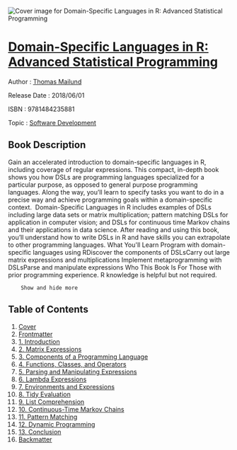 ![Cover image for Domain-Specific Languages in R: Advanced Statistical Programming](https://imgdetail.ebookreading.net/cover/cover/data/EB9781484235881.jpg)

[Domain-Specific Languages in R: Advanced Statistical Programming](https://ebookreading.net/view/book/Domain-Specific+Languages+in+R%3A+Advanced+Statistical+Programming-EB9781484235881_1.html "Domain-Specific Languages in R: Advanced Statistical Programming")
====================================================================================================================

Author : [Thomas Mailund](https://ebookreading.net/search/author/Thomas+Mailund)

Release Date : 2018/06/01

ISBN : 9781484235881

Topic : [Software Development](https://ebookreading.net/search/category/software-development)

Book Description
-----------------

 Gain an accelerated introduction to domain-specific languages in R, including coverage of regular expressions. This compact, in-depth book shows you how DSLs are programming languages specialized for a particular purpose, as opposed to general purpose programming languages. Along the way, you’ll learn to specify tasks you want to do in a precise way and achieve programming goals within a domain-specific context. 
Domain-Specific Languages in R includes examples of DSLs including large data sets or matrix multiplication; pattern matching DSLs for application in computer vision; and DSLs for continuous time Markov chains and their applications in data science. After reading and using this book, you’ll understand how to write DSLs in R and have skills you can extrapolate to other programming languages.
What You'll Learn
Program with domain-specific languages using RDiscover the components of DSLsCarry out large matrix expressions and multiplications Implement metaprogramming with DSLsParse and manipulate expressions Who This Book Is For
Those with prior programming experience. R knowledge is helpful but not required.  


        Show and hide more                
Table of Contents
-----------------

1. [Cover](https://ebookreading.net/view/book/Domain-Specific+Languages+in+R%3A+Advanced+Statistical+Programming-EB9781484235881_1.html)
1. [Frontmatter](https://ebookreading.net/view/book/Domain-Specific+Languages+in+R%3A+Advanced+Statistical+Programming-EB9781484235881_2.html)
1. [1. Introduction](https://ebookreading.net/view/book/Domain-Specific+Languages+in+R%3A+Advanced+Statistical+Programming-EB9781484235881_3.html)
1. [2. Matrix Expressions](https://ebookreading.net/view/book/Domain-Specific+Languages+in+R%3A+Advanced+Statistical+Programming-EB9781484235881_4.html)
1. [3. Components of a Programming Language](https://ebookreading.net/view/book/Domain-Specific+Languages+in+R%3A+Advanced+Statistical+Programming-EB9781484235881_5.html)
1. [4. Functions, Classes, and Operators](https://ebookreading.net/view/book/Domain-Specific+Languages+in+R%3A+Advanced+Statistical+Programming-EB9781484235881_6.html)
1. [5. Parsing and Manipulating Expressions](https://ebookreading.net/view/book/Domain-Specific+Languages+in+R%3A+Advanced+Statistical+Programming-EB9781484235881_7.html)
1. [6. Lambda Expressions](https://ebookreading.net/view/book/Domain-Specific+Languages+in+R%3A+Advanced+Statistical+Programming-EB9781484235881_8.html)
1. [7. Environments and Expressions](https://ebookreading.net/view/book/Domain-Specific+Languages+in+R%3A+Advanced+Statistical+Programming-EB9781484235881_9.html)
1. [8. Tidy Evaluation](https://ebookreading.net/view/book/Domain-Specific+Languages+in+R%3A+Advanced+Statistical+Programming-EB9781484235881_10.html)
1. [9. List Comprehension](https://ebookreading.net/view/book/Domain-Specific+Languages+in+R%3A+Advanced+Statistical+Programming-EB9781484235881_11.html)
1. [10. Continuous-Time Markov Chains](https://ebookreading.net/view/book/Domain-Specific+Languages+in+R%3A+Advanced+Statistical+Programming-EB9781484235881_12.html)
1. [11. Pattern Matching](https://ebookreading.net/view/book/Domain-Specific+Languages+in+R%3A+Advanced+Statistical+Programming-EB9781484235881_13.html)
1. [12. Dynamic Programming](https://ebookreading.net/view/book/Domain-Specific+Languages+in+R%3A+Advanced+Statistical+Programming-EB9781484235881_14.html)
1. [13. Conclusion](https://ebookreading.net/view/book/Domain-Specific+Languages+in+R%3A+Advanced+Statistical+Programming-EB9781484235881_15.html)
1. [Backmatter](https://ebookreading.net/view/book/Domain-Specific+Languages+in+R%3A+Advanced+Statistical+Programming-EB9781484235881_16.html)
